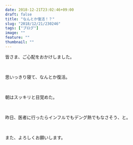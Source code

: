 ```yaml
---
date: 2018-12-21T23:02:46+09:00
draft: false
title: "なんとか復活！？"
slug: "2018/12/21/230246"
tags: ["ブログ"]
image: ""
feature: ""
thumbnail: ""
---
```

<p>皆さま、ご心配をおかけしました。</p><p> </p><p>思いっきり寝て、なんとか復活。</p><p> </p><p>朝はスッキリと目覚めた。</p><p> </p><p>昨日、医者に行ったらインフルでもデング熱でもなさそう、と。</p><p> </p><p>また、よろしくお願いします。</p>

